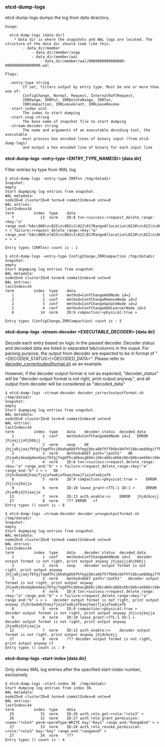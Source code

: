 ### etcd-dump-logs

etcd-dump-logs dumps the log from data directory.

```
Usage:

  etcd-dump-logs [data dir]
    * Data dir is where the snapshots and WAL logs are located. The structure of the data dir should look like this:
        - data_dir/member
            - data_dir/member/snap
            - data_dir/member/wal
                - data_dir/member/wal/0000000000000000-0000000000000000.wal

Flags:

  -entry-type string
    	If set, filters output by entry type. Must be one or more than one of:
	    ConfigChange, Normal, Request, InternalRaftRequest,
	    IRRRange, IRRPut, IRRDeleteRange, IRRTxn,
	    IRRCompaction, IRRLeaseGrant, IRRLeaseRevoke
  -start-index uint
    	The index to start dumping
  -start-snap string
    	The base name of snapshot file to start dumping
  -stream-decoder string
    	The name and arguments of an executable decoding tool, the executable
    	must process hex encoded lines of binary input (from etcd-dump-logs)
	    and output a hex encoded line of binary for each input line
```
#### etcd-dump-logs -entry-type <ENTRY_TYPE_NAME(S)> [data dir]

Filter entries by type from WAL log.

```
$ etcd-dump-logs -entry-type IRRTxn /tmp/datadir
Snapshot:
empty
Start dupmping log entries from snapshot.
WAL metadata:
nodeID=0 clusterID=0 term=0 commitIndex=0 vote=0
WAL entries:
lastIndex=34
term	     index	type	data
   7	        13	norm	ID:8 txn:<success:<request_delete_range:<key:"a" range_end:"k8s\000\n\025\n\002v1\022\017RangeAllocation\022#\n\022\n\000\022\000\032\000\"\000*\0002\0008\000B\000z\000\022\01310.0.0.0/16\032\000\032\000\"\000" > > failure:<request_delete_range:<key:"a" range_end:"k8s\000\n\025\n\002v1\022\017RangeAllocation\022#\n\022\n\000\022\000\032\000\"\000*\0002\0008\000B\000z\000\022\01310.0.0.0/16\032\000\032\000\"\000" > > >

Entry types (IRRTxn) count is : 1

$ etcd-dump-logs -entry-type ConfigChange,IRRCompaction /tmp/datadir
Snapshot:
empty
Start dupmping log entries from snapshot.
WAL metadata:
nodeID=0 clusterID=0 term=0 commitIndex=0 vote=0
WAL entries:
lastIndex=34
term	     index	type	data
   1	         1	conf	method=ConfChangeAddNode id=2
   2	         2	conf	method=ConfChangeRemoveNode id=2
   2	         3	conf	method=ConfChangeUpdateNode id=2
   2	         4	conf	method=ConfChangeAddLearnerNode id=3
   8	        14	norm	ID:9 compaction:<physical:true >

Entry types (ConfigChange,IRRCompaction) count is : 5
```
#### etcd-dump-logs -stream-decoder <EXECUTABLE_DECODER> [data dir]

Decode each entry based on logic in the passed decoder. Decoder status and decoded data are listed in separated tab/columns in the ouput. For parsing purpose, the output from decoder are expected to be in format of "<DECODER_STATUS>|<DECODED_DATA>". Please refer to [decoder_correctoutputformat.sh] as an example.

However, if the decoder output format is not as expected, "decoder_status" will be "decoder output format is not right, print output anyway", and all output from decoder will be considered as "decoded_data"


```
$ etcd-dump-logs -stream-decoder decoder_correctoutputformat.sh  /tmp/datadir
Snapshot:
empty
Start dupmping log entries from snapshot.
WAL metadata:
nodeID=0 clusterID=0 term=0 commitIndex=0 vote=0
WAL entries:
lastIndex=34
term	     index	type	data	decoder_status	decoded_data
   1	         1	conf	method=ConfChangeAddNode id=2	ERROR	jhjaajjjahjbbbjj
   3	         2	norm	noop	OK	jhjjabjjaajfbfgjfagdfhcjbbahgbbbfhfegibbcabbfhffbbbcbbfhfibbcaebbbgiffbbedgdbhjacbjjchjjdjjjdhjiejjjehjafjjjfhjjgjjjghjahjjajjhhjajj
   3	         3	norm	method=QGET path="/path1"	OK	jhjaabjdeadgdeedaajfbfgjfagdfhcabbacgbbbcjbbcabbcabbbcbbcbbbcaebbbccbbedgdbhjjcbjjchjjdjjjdhjiejjjehjafjjjfhjjgjjjghjahjjajjhhjajj
   7	         4	norm	ID:8 txn:<success:<request_delete_range:<key:"a" range_end:"b" > > failure:<request_delete_range:<key:"a" range_end:"b" > > > 	OK	jhjhcbadabjhaajfjajafaabjafbaajhaajfjajafaabjafb
   8	         5	norm	ID:9 compaction:<physical:true > 	ERROR	jhjicajbajja
   9	         6	norm	ID:10 lease_grant:<TTL:1 ID:1 > 	ERROR	jhjadbjdjhjaajja
  12	         7	norm	ID:13 auth_enable:<> 	ERROR	jhjdcbcejj
  27	         8	norm	???	ERROR	cf
Entry types () count is : 8
```

```
$ etcd-dump-logs -stream-decoder decoder_wrongoutputformat.sh  /tmp/datadir
Snapshot:
empty
Start dupmping log entries from snapshot.
WAL metadata:
nodeID=0 clusterID=0 term=0 commitIndex=0 vote=0
WAL entries:
lastIndex=34
term	     index	type	data	decoder_status	decoded_data
   1	         1	conf	method=ConfChangeAddNode id=2	decoder output format is not right, print output anyway	jhjaajjjahjbbbjj
   3	         2	norm	noop	decoder output format is not right, print output anyway	jhjjabjjaajfbfgjfagdfhcjbbahgbbbfhfegibbcabbfhffbbbcbbfhfibbcaebbbgiffbbedgdbhjacbjjchjjdjjjdhjiejjjehjafjjjfhjjgjjjghjahjjajjhhjajj
   3	         3	norm	method=QGET path="/path1"	decoder output format is not right, print output anyway	jhjaabjdeadgdeedaajfbfgjfagdfhcabbacgbbbcjbbcabbcabbbcbbcbbbcaebbbccbbedgdbhjjcbjjchjjdjjjdhjiejjjehjafjjjfhjjgjjjghjahjjajjhhjajj
   7	         4	norm	ID:8 txn:<success:<request_delete_range:<key:"a" range_end:"b" > > failure:<request_delete_range:<key:"a" range_end:"b" > > > 	decoder output format is not right, print output anyway	jhjhcbadabjhaajfjajafaabjafbaajhaajfjajafaabjafb
   8	         5	norm	ID:9 compaction:<physical:true > 	decoder output format is not right, print output anyway	jhjicajbajja
   9	         6	norm	ID:10 lease_grant:<TTL:1 ID:1 > 	decoder output format is not right, print output anyway	jhjadbjdjhjaajja
  12	         7	norm	ID:13 auth_enable:<> 	decoder output format is not right, print output anyway	jhjdcbcejj
  27	         8	norm	???	decoder output format is not right, print output anyway	cf
Entry types () count is : 8

```
####  etcd-dump-logs -start-index <INDEX NUMBER> [data dir]

Only shows WAL log entries after the specified start-index number, exclusively.

```
$ etcd-dump-logs -start-index 30  /tmp/datadir
Start dumping log entries from index 30.
WAL metadata:
nodeID=0 clusterID=0 term=0 commitIndex=0 vote=0
WAL entries:
lastIndex=34
term	     index	type	data
  25	        31	norm	ID:26 auth_role_get:<role:"role3" >
  26	        32	norm	ID:27 auth_role_grant_permission:<name:"role3" perm:<permType:WRITE key:"Keys" range_end:"RangeEnd" > >
  27	        33	norm	ID:28 auth_role_revoke_permission:<role:"role3" key:"key" range_end:"rangeend" >
  27	        34	norm	???
Entry types () count is : 4
```
[decoder_correctoutputformat.sh]: ./testdecoder/decoder_correctoutputformat.sh
